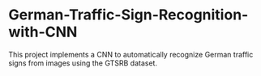 # German-Traffic-Sign-Recognition-with-CNN
This project implements a CNN to automatically recognize German traffic signs from images using the GTSRB dataset.
